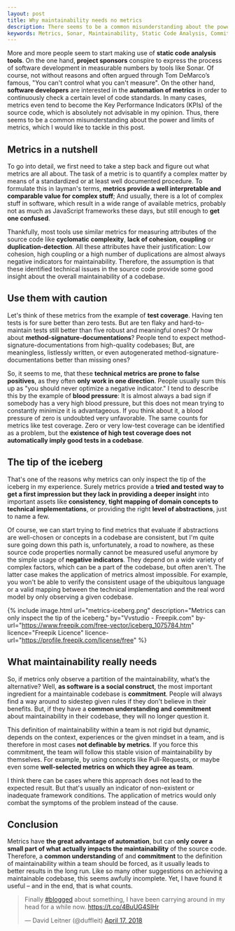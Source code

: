 ```yaml
---
layout: post
title: Why maintainability needs no metrics
description: There seems to be a common misunderstanding about the power and limits of metrics, which I would like to tackle in this post.
keywords: Metrics, Sonar, Maintainability, Static Code Analysis, Commitment, Cyclomatic Complexity, Lack of Cohesion, LCOM
---
```


More and more people seem to start making use of __static code analysis tools__. On the one hand, __project sponsors__ conspire to express the process of software development in measurable numbers by tools like Sonar. Of course, not without reasons and often argued through Tom DeMarco’s famous, "You can't control what you can't measure". On the other hand, __software developers__ are interested in the __automation of metrics__ in order to continuously check a certain level of code standards. In many cases, metrics even tend to become the Key Performance Indicators (KPIs) of the source code, which is absolutely not advisable in my opinion. Thus, there seems to be a common misunderstanding about the power and limits of metrics, which I would like to tackle in this post.

## Metrics in a nutshell
To go into detail, we first need to take a step back and figure out what metrics are all about. The task of a metric is to quantify a complex matter by means of a standardized or at least well documented procedure. To formulate this in layman's terms, __metrics provide a well interpretable and comparable value for complex stuff__; And usually, there is a lot of complex stuff in software, which result in a wide range of available metrics, probably not as much as JavaScript frameworks these days, but still enough to __get one confused__.

Thankfully, most tools use similar metrics for measuring attributes of the source code like __cyclomatic complexity__, __lack of cohesion__, __coupling__ or __duplication-detection__. All these attributes have their justification: Low cohesion, high coupling or a high number of duplications are almost always negative indicators for maintainability. Therefore, the assumption is that these identified technical issues in the source code provide some good insight about the overall maintainability of a codebase.

## Use them with caution
Let's think of these metrics from the example of __test coverage__. Having ten tests is for sure better than zero tests. But are ten flaky and hard-to-maintain tests still better than five robust and meaningful ones? Or how about __method-signature-documentations__? People tend to expect method-signature-documentations from high-quality codebases; But, are meaningless, listlessly written, or even autogenerated method-signature-documentations better than missing ones?

So, it seems to me, that these __technical metrics are prone to false positives__, as they often __only work in one direction__. People usually sum this up as "you should never optimize a negative indicator." I tend to describe this by the example of __blood pressure__: It is almost always a bad sign if somebody has a very high blood pressure, but this does not mean trying to constantly minimize it is advantageous. If you think about it, a blood pressure of zero is undoubted very unfavorable. The same counts for metrics like test coverage. Zero or very low-test coverage can be identified as a problem, but the __existence of high test coverage does not automatically imply good tests in a codebase__.

## The tip of the iceberg
That's one of the reasons why metrics can only inspect the tip of the iceberg in my experience. Surely metrics provide a __tried and tested way to get a first impression but they lack in providing a deeper insight__ into important assets like __consistency__, __tight mapping of domain concepts to technical implementations__, or providing the right __level of abstractions__, just to name a few.

Of course, we can start trying to find metrics that evaluate if abstractions are well-chosen or concepts in a codebase are consistent, but I'm quite sure going down this path is, unfortunately, a road to nowhere, as these source code properties normally cannot be measured useful anymore by the simple usage of __negative indicators__. They depend on a wide variety of complex factors, which can be a part of the codebase, but often aren't. The latter case makes the application of metrics almost impossible. For example, you won't be able to verify the consistent usage of the ubiquitous language or a valid mapping between the technical implementation and the real word model by only observing a given codebase.

{% include image.html url="metrics-iceberg.png" description="Metrics can only inspect the tip of the iceberg." by="Vvstudio - Freepik.com" by-url="https://www.freepik.com/free-vector/iceberg_1075784.htm" licence="Freepik Licence" licence-url="https://profile.freepik.com/license/free" %}

## What maintainability really needs
So, if metrics only observe a partition of the maintainability, what’s the alternative? Well, __as software is a social construct__, the most important ingredient for a maintainable codebase is __commitment__. People will always find a way around to sidestep given rules if they don't believe in their benefits. But, if they have a __common understanding and commitment__ about maintainability in their codebase, they will no longer question it.

This definition of maintainability within a team is not rigid but dynamic, depends on the context, experiences or the given mindset in a team, and is therefore in most cases __not definable by metrics__. If you force this commitment, the team will follow this stable vision of maintainability by themselves. For example, by using concepts like Pull-Requests, or maybe even some __well-selected metrics on which they agree as team__.

I think there can be cases where this approach does not lead to the expected result. But that's usually an indicator of non-existent or inadequate framework conditions. The application of metrics would only combat the symptoms of the problem instead of the cause.

## Conclusion
Metrics have __the great advantage of automation__, but can __only cover a small part of what actually impacts the maintainability__ of the source code. Therefore, a __common understanding__ of and __commitment__ to the definition of maintainability within a team should be forced, as it usually leads to better results in the long run. Like so many other suggestions on achieving a maintainable codebase, this seems awfully incomplete. Yet, I have found it useful – and in the end, that is what counts.

<div class="article-tweet">
<blockquote class="twitter-tweet" data-lang="en"><p lang="en" dir="ltr">Finally <a href="https://twitter.com/hashtag/blogged?src=hash&amp;ref_src=twsrc%5Etfw">#blogged</a> about something, I have been carrying around in my head for a while now. <a href="https://t.co/4BuUG4SIHr">https://t.co/4BuUG4SIHr</a></p>&mdash; David Leitner (@duffleit) <a href="https://twitter.com/duffleit/status/986110165245136896?ref_src=twsrc%5Etfw">April 17, 2018</a></blockquote>
<script async src="https://platform.twitter.com/widgets.js" charset="utf-8"></script>
</div>
